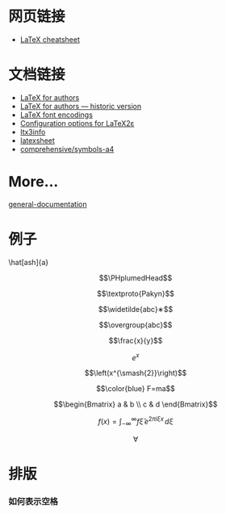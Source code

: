 # 网页链接

- [LaTeX cheatsheet](https://quickref.me/latex.html)


# 文档链接

- [LaTeX for authors](https://www.latex-project.org/help/documentation/usrguide.pdf)
- [LaTeX for authors — historic version](https://www.latex-project.org/help/documentation/usrguide-historic.pdf)
- [LaTeX font encodings](https://www.latex-project.org/help/documentation/encguide.pdf)
- [Configuration options for LaTeX2ε](https://www.latex-project.org/help/documentation/cfgguide.pdf)
- [ltx3info](https://www.latex-project.org/help/documentation/ltx3info.pdf)
- [latexsheet](https://wch.github.io/latexsheet/latexsheet.pdf)
- [comprehensive/symbols-a4](https://tug.ctan.org/info/symbols/comprehensive/symbols-a4.pdf)


# More...
[general-documentation](https://www.latex-project.org/help/documentation/#general-documentation)


# 例子

\hat[ash]{a}

$$\PHplumedHead$$

$$\textproto{Pakyn}$$

$$\widetilde{abc}∗$$

$$\overgroup{abc}$$

$$\frac{x}{y}$$

$$e^x$$

$$\left(x^{\smash{2}}\right)$$

$$\color{blue} F=ma$$

$$\begin{Bmatrix}
   a & b \\
   c & d
\end{Bmatrix}$$

$$% \f is defined as #1f(#2) using the macro
f(x) = \int_{-\infty}^\infty
    f\hat\xi\,e^{2 \pi i \xi x}
    \,d\xi$$

$$\forall$$

# 排版
### 如何表示空格

